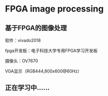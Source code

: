 # FPGA image processing

## 基于FPGA的图像处理

软件：vivado2018  

fpga开发板：电子科技大学专用FPGA学习开发板

摄像头：OV7670

VGA显示（RGB444,800x600@60Hz）

## 正在学习中......
